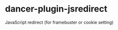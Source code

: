dancer-plugin-jsredirect
========================

JavaScript redirect (for framebuster or cookie setting)